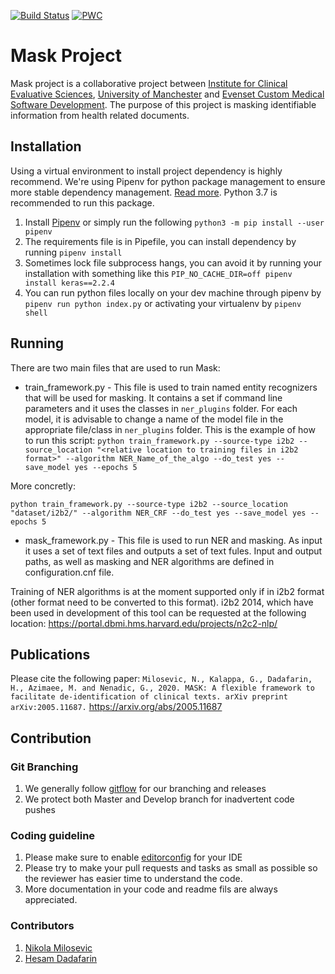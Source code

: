 [![Build Status](https://travis-ci.com/icescentral/mask.svg?token=JiqKgisBJvSwPnKWKxhV&branch=develop)](https://travis-ci.com/icescentral/mask)
[![PWC](https://img.shields.io/endpoint.svg?url=https://paperswithcode.com/badge/mask-a-flexible-framework-to-facilitate-de/named-entity-recognition-on-i2b2-de)](https://paperswithcode.com/sota/named-entity-recognition-on-i2b2-de?p=mask-a-flexible-framework-to-facilitate-de)

# Mask Project

Mask project is a collaborative project between [Institute for Clinical Evaluative Sciences](https://www.ices.on.ca/), [University of
Manchester](https://www.manchester.ac.uk/) and [Evenset Custom Medical Software Development](https://evenset.com). The purpose of this project is masking identifiable information from health related documents.

## Installation

Using a virtual environment to install project dependency is highly recommend. We're using Pipenv for python package management to ensure more stable dependency management.
[Read more](https://realpython.com/pipenv-guide/). Python 3.7 is recommended to run this package.

1. Install [Pipenv](https://docs.pipenv.org/en/latest/install/)
or simply run the following `python3 -m pip install --user pipenv`
2. The requirements file is in Pipefile, you can install dependency by running `pipenv install`
3. Sometimes lock file subprocess hangs, you can avoid it by running your installation with something like this `PIP_NO_CACHE_DIR=off pipenv install keras==2.2.4`
4. You can run python files locally on your dev machine through pipenv by `pipenv run python index.py` or activating your virtualenv by `pipenv shell`

## Running

There are two main files that are used to run Mask:
- train_framework.py - This file is used to train named entity recognizers that will be used for masking. It contains a set if command line parameters and it uses the classes in `ner_plugins` folder. For each model, it is advisable to change a name of the model file in the appropriate file/class in `ner_plugins` folder. This is the example of how to run this script:
`python train_framework.py --source-type i2b2 --source_location "<relative location to training files in i2b2 format>" --algorithm NER_Name_of_the_algo --do_test yes --save_model yes --epochs 5`

More concretly:

`python train_framework.py --source-type i2b2 --source_location "dataset/i2b2/" --algorithm NER_CRF --do_test yes --save_model yes --epochs 5`

- mask_framework.py - This file is used to run NER and masking. As input it uses a set of text files and outputs a set of text fules. Input and output paths, as well as masking and NER algorithms are defined in configuration.cnf file. 

Training of NER algorithms is at the moment supported only if in i2b2 format (other format need to be converted to this format). i2b2 2014, which have been used in development of this tool can be requested at the following location: https://portal.dbmi.hms.harvard.edu/projects/n2c2-nlp/

## Publications

Please cite the following paper:
`Milosevic, N., Kalappa, G., Dadafarin, H., Azimaee, M. and Nenadic, G., 2020. MASK: A flexible framework to facilitate de-identification of clinical texts. arXiv preprint arXiv:2005.11687.` https://arxiv.org/abs/2005.11687

## Contribution

### Git Branching

1. We generally follow [gitflow](https://datasift.github.io/gitflow/IntroducingGitFlow.html) for our branching and releases
2. We protect both Master and Develop branch for inadvertent code pushes

### Coding guideline

1. Please make sure to enable [editorconfig](https://editorconfig.org/) for your IDE
2. Please try to make your pull requests and tasks as small as possible so the reviewer has easier time to understand the code.
3. More documentation in your code and readme fils are always appreciated.

### Contributors
1. [Nikola Milosevic](http://inspiratron.org/)
2. [Hesam Dadafarin](https://evenset.com/blog/author/admin/)
